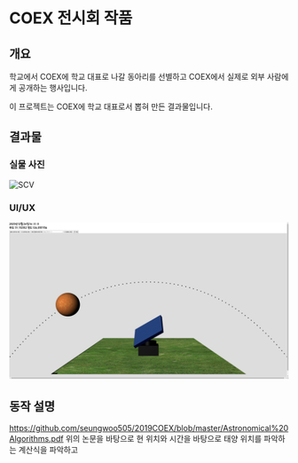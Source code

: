 # COEX 전시회 작품

## 개요

학교에서 COEX에 학교 대표로 나갈 동아리를 선별하고 COEX에서 실제로 외부 사람에게 공개하는 행사입니다.

이 프로젝트는 COEX에 학교 대표로서 뽑혀 만든 결과물입니다.

## 결과물

### 실물 사진

![SCV](https://github.com/seungwoo505/2019COEX/blob/master/ActualProduct.png)

### UI/UX

![SCV](https://github.com/seungwoo505/2019COEX/blob/master/page.png)

## 동작 설명

<https://github.com/seungwoo505/2019COEX/blob/master/Astronomical%20Algorithms.pdf>
위의 논문을 바탕으로 현 위치와 시간을 바탕으로 태양 위치를 파악하는 계산식을 파악하고


